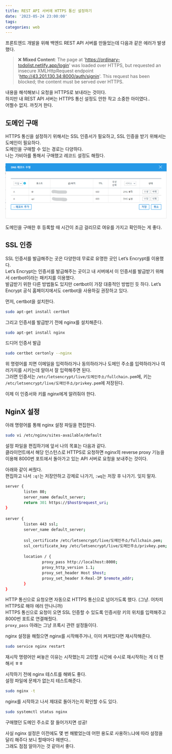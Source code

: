```yaml
---
title: REST API 서버에 HTTPS 통신 설정하기
date: '2023-05-24 23:00:00'
tags:
categories: web
---
```


프론트엔드 개발을 위해 백엔드 REST API 서버를 만들었는데 다음과 같은 에러가 발생했다.

> ❌ **Mixed Content**: The page at 'https://ordinary-todolist.netlify.app/login' was loaded over HTTPS, but requested an insecure XMLHttpRequest endpoint 'http://43.201.130.34:8000/auth/signin'. This request has been blocked; the content must be served over HTTPS.

내용을 해석해보니 요청을 HTTPS로 보내라는 것이다.  
하지만 내 REST API 서버는 HTTPS 통신 설정도 안한 작고 소중한 아이였다..  
어쩔수 없지. 까짓거 한다.

## 도메인 구매

HTTPS 통신을 설정하기 위해서는 SSL 인증서가 필요하고, SSL 인증을 받기 위해서는 도메인이 필요하다.  
도메인을 구매할 수 있는 경로는 다양하다.  
나는 가비아를 통해서 구매했고 레코드 설정도 해줬다.

![gabia-dns-record.png](gabia-dns-record.png)

도메인을 구매한 후 등록할 때 시간이 조금 걸리므로 여유를 가지고 확인하는 게 좋다.

## SSL 인증

SSL 인증서를 발급해주는 곳은 다양한데 무료로 유명한 곳인 Let’s Encrypt를 이용했다.  
Let’s Encrypt는 인증서를 발급해주는 곳이고 내 서버에서 이 인증서를 발급받기 위해서 certbot이라는 패키지를 이용했다.  
발급받기 위한 다른 방법들도 있지만 certbot이 가장 대중적인 방법인 듯 하다. Let’s Encrypt 공식 홈페이지에서도 certbot을 사용하길 권장하고 있다.

먼저, certbot을 설치한다.

```bash
sudo apt-get install certbot
```

그리고 인증서를 발급받기 전에 nginx를 설치해준다.

```bash
sudo apt-get install nginx
```

드디어 인증서 발급

```bash
sudo certbot certonly --nginx
```

위 명령어를 치면 이메일을 입력하라거나 동의하라거나 도메인 주소를 입력하라거나 여러가지를 시키는데 알아서 잘 입력해주면 된다.  
그러면 인증서는 `/etc/letsencrypt/live/도메인주소/fullchain.pem`에, 키는 `/etc/letsencrypt/live/도메인주소/privkey.pem`에 저장된다.

이제 이 인증서와 키를 nginx에게 알려줘야 한다.

## NginX 설정

아래 명령어를 통해 nginx 설정 파일을 편집한다.

```bash
sudo vi /etc/nginx/sites-available/default
```

설정 파일을 편집하기에 앞서 나의 목표는 다음과 같다.  
클라이언트에서 해당 인스턴스로 HTTPS로 요청하면 nginx의 reverse proxy 기능을 이용해 8000번 포트에서 돌아가고 있는 API 서버로 요청을 보내주는 것이다.

아래와 같이 써줬다.  
편집하고 나서 `:q!`는 저장안하고 강제로 나가기, `:wq`는 저장 후 나가기. 잊지 말자.

```bash
server {
		listen 80;
		server_name default_server;
		return 301 https://$host$request_uri;
}

server {
		listen 443 ssl;
		server_name default_server;

		ssl_certificate /etc/letsencrypt/live/도메인주소/fullchain.pem;
		ssl_certificate_key /etc/letsencrypt/live/도메인주소/privkey.pem;

		location / {
				proxy_pass http://localhost:8000;
				proxy_http_version 1.1;
				proxy_set_header Host $host;
				proxy_set_header X-Real-IP $remote_addr;
		}
}
```

HTTP 통신으로 요청오면 자동으로 HTTPS 통신으로 넘어가도록 했다. (그냥. 어차피 HTTPS로 해야 에러 안나니까)  
HTTPS 통신으로 요청이 오면 SSL 인증할 수 있도록 인증서랑 키의 위치를 입력해주고 8000번 포트로 연결해줬다.  
`proxy_pass` 아래는 그냥 프록시 관련 설정들이다.

nginx 설정을 해줬으면 nginx를 시작해주거나, 이미 켜져있다면 재시작해준다.

```bash
sudo service nginx restart
```

재시작 명령어만 써놓은 이유는 시작했는지 고민할 시간에 수시로 재시작하는 게 더 편해서 ㅎㅎ

시작하기 전에 nginx 테스트를 해봐도 좋다.  
설정 파일에 문제가 없는지 테스트해준다.

```bash
sudo nginx -t
```

nginx를 시작하고 나서 제대로 돌아가는지 확인할 수도 있다.

```bash
sudo systemctl status nginx
```

구매했던 도메인 주소로 잘 들어가지면 성공!

사실 nginx 설정은 이전에도 몇 번 해봤었는데 어떤 용도로 사용하느냐에 따라 설정을 달리 해주다 보니 할때마다 헤맨다..  
그래도 점점 알아가는 것 같아서 좋다.

```toc

```

